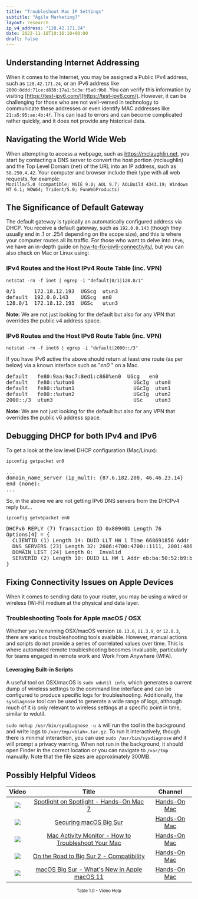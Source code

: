 ```yaml
---
title: "Troubleshoot Mac IP Settings"
subtitle: "Agile Marketing?"
layout: research
ip_v4_address: "128.42.171.24"
date: 2023-11-18T19:16:10+00:00
draft: false
---
```


## Understanding Internet Addressing

When it comes to the Internet, you may be assigned a Public IPv4 address, such as ```128.42.171.24```, or an IPv6 address like ```2000:8ddd:71ce:d838:17a1:5c3e:f5a8:9b8```. You can verify this information by visiting [https://test-ipv6.com/](https://test-ipv6.com/). However, it can be challenging for those who are not well-versed in technology to communicate these addresses or even identify MAC addresses like ```21:a5:95:ae:4b:4f```. This can lead to errors and can become complicated rather quickly, and it does not provide any historical data.
## Navigating the World Wide Web

When attempting to access a webpage, such as https://mclaughlin.net, you start by contacting a DNS server to convert the host portion (mclaughlin) and the Top Level Domain (net) of the URL into an IP address, such as ```58.250.4.42```. Your computer and browser include their type with all web requests, for example: <br>```Mozilla/5.0 (compatible; MSIE 9.0; AOL 9.7; AOLBuild 4343.19; Windows NT 6.1; WOW64; Trident/5.0; FunWebProducts)```
## The Significance of Default Gateway

The default gateway is typically an automatically configured address via DHCP. You receive a default gateway, such as ```192.0.0.143``` (though they usually end in .1 or .254 depending on the scope size), and this is where your computer routes all its traffic. For those who want to delve into ```IPv6```, we have an in-depth guide on [how-to-fix-ipv6-connectivity/](/blog/how-to-fix-ipv6-connectivity/), but you can also check on Mac or Linux using: <br>
### IPv4 Routes and the Host IPv4 Route Table (inc. VPN)
```netstat -rn -f inet | egrep -i "default|0/1|128.0/1"```

<pre>
0/1      172.18.12.193  UGScg  utun3
default  192.0.0.143    UGScg  en0
128.0/1  172.18.12.193  UGSc   utun3</pre>

**Note:** We are not just looking for the default but also for any VPN that overrides the public v4 address space.

### IPv6 Routes and the Host IPv6 Route Table (inc. VPN)
```netstat -rn -f inet6 | egrep -i "default|2000::/3"```

If you have IPv6 active the above should return at least one route (as per below) via a known interface such as "_en0_ " on a Mac. 

<pre>
default   fe80:9aa:9ac7:8ed1:c860%en0  UGcg   en0
default   fe80::%utun0                   UGcIg  utun0
default   fe80::%utun1                   UGcIg  utun1
default   fe80::%utun2                   UGcIg  utun2
2000::/3  utun3                          USc    utun3</pre>

**Note:** We are not just looking for the default but also for any VPN that overrides the public v6 address space.
<br>

## Debugging DHCP for both IPv4 and IPv6

To get a look at the low level DHCP configuration (Mac/Linux): 

```ipconfig getpacket en0```

<pre>
...
domain_name_server (ip_mult): {87.6.182.208, 46.46.23.14}
end (none):
...</pre>

So, in the above we are not getting IPv6 DNS servers from the DHCPv4 reply but...

```ipconfig getv6packet en0```

<pre>
DHCPv6 REPLY (7) Transaction ID 0x80940b Length 76
Options[4] = {
  CLIENTID (1) Length 14: DUID LLT HW 1 Time 668691856 Addr 21:a5:95:ae:4b:4f
  DNS_SERVERS (23) Length 32: 2606:4700:4700::1111, 2001:4860:4860::8844
  DOMAIN_LIST (24) Length 0:  Invalid
  SERVERID (2) Length 10: DUID LL HW 1 Addr eb:ba:50:52:b9:b6
}</pre>




## Fixing Connectivity Issues on Apple Devices

When it comes to sending data to your router, you may be using a wired or wireless (Wi-Fi) medium at the physical and data layer.
### Troubleshooting Tools for Apple macOS / OSX
Whether you're running OSX/macOS version ```10.13.6```, ```11.3.9```, or ```12.0.3```, there are various troubleshooting tools available. However, manual actions and scripts do not provide a series of correlated values over time. This is where automated remote troubleshooting becomes invaluable, particularly for teams engaged in remote work and Work From Anywhere (WFA).
#### Leveraging Built-in Scripts
A useful tool on OSX/macOS is ```sudo wdutil info```, which generates a current dump of wireless settings to the command line interface and can be configured to produce specific logs for troubleshooting. Additionally, the ```sysdiagnose``` tool can be used to generate a wide range of logs, although much of it is only relevant to wireless settings at a specific point in time, similar to wdutil.

```sudo nohup /usr/bin/sysdiagnose -u &``` will run the tool in the background and write logs to ```/var/tmp/<blah>.tar.gz```. To run it interactively, though there is minimal interaction, you can use ```sudo /usr/bin/sysdiagnose``` and it will prompt a privacy warning. When not run in the background, it should open Finder in the correct location or you can navigate to ```/var/tmp``` manually. Note that the file sizes are approximately 300MB.
## Possibly Helpful Videos

<link href="/plugins/lity/css/lity.min.css" rel="stylesheet">
<script src="/plugins/lity/js/lity.min.js"></script>
<div class="table1-start"></div>

|Video | Title | Channel |
| :---: | :---: | :---: |
|<a href="https://www.youtube.com/watch?v=RslZ4W1EPqk" data-lity><img src="https://i.ytimg.com/vi/RslZ4W1EPqk/default.jpg" class="img-fluid"></a>|<a href="https://www.youtube.com/watch?v=RslZ4W1EPqk" data-lity>Spotlight on Spotlight - Hands-On Mac 7</a>|<a target="_blank" href="https://www.youtube.com/channel/UCg43DP8MdHVcl4rFK_delBg" >Hands-On Mac</a>|
|<a href="https://www.youtube.com/watch?v=7KdhJimuhNw" data-lity><img src="https://i.ytimg.com/vi/7KdhJimuhNw/default.jpg" class="img-fluid"></a>|<a href="https://www.youtube.com/watch?v=7KdhJimuhNw" data-lity>Securing macOS Big Sur</a>|<a target="_blank" href="https://www.youtube.com/channel/UCg43DP8MdHVcl4rFK_delBg" >Hands-On Mac</a>|
|<a href="https://www.youtube.com/watch?v=TWzWd_DiaJ0" data-lity><img src="https://i.ytimg.com/vi/TWzWd_DiaJ0/default.jpg" class="img-fluid"></a>|<a href="https://www.youtube.com/watch?v=TWzWd_DiaJ0" data-lity>Mac Activity Monitor - How to Troubleshoot Your Mac</a>|<a target="_blank" href="https://www.youtube.com/channel/UCg43DP8MdHVcl4rFK_delBg" >Hands-On Mac</a>|
|<a href="https://www.youtube.com/watch?v=HEbK-Tignuc" data-lity><img src="https://i.ytimg.com/vi/HEbK-Tignuc/default.jpg" class="img-fluid"></a>|<a href="https://www.youtube.com/watch?v=HEbK-Tignuc" data-lity>On the Road to Big Sur 2 - Compatibility</a>|<a target="_blank" href="https://www.youtube.com/channel/UCg43DP8MdHVcl4rFK_delBg" >Hands-On Mac</a>|
|<a href="https://www.youtube.com/watch?v=JMKi6o9kaZI" data-lity><img src="https://i.ytimg.com/vi/JMKi6o9kaZI/default.jpg" class="img-fluid"></a>|<a href="https://www.youtube.com/watch?v=JMKi6o9kaZI" data-lity>macOS Big Sur - What&#39;s New in Apple macOS 11</a>|<a target="_blank" href="https://www.youtube.com/channel/UCg43DP8MdHVcl4rFK_delBg" >Hands-On Mac</a>|

<center><small>Table 1.0 - Video Help</small></center>
 <br>
<div class="table1-end"></div>
<script type="text/javascript">
(function() {
    $('div.table1-start').nextUntil('div.table1-end', 'table').addClass('table thead-dark table-striped table-responsive rounded').attr('id', 't1');
    $('#t1').find('thead').addClass('thead-dark');
})();
</script>

